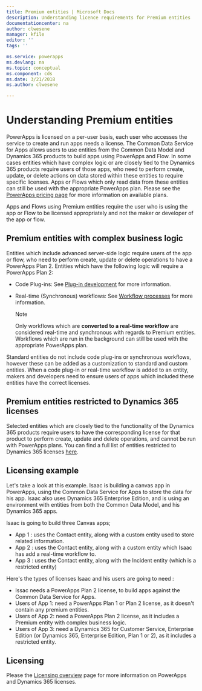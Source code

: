 ```yaml
---
title: Premium entities | Microsoft Docs
description: Understanding licence requirements for Premium entities
documentationcenter: na
author: clwesene
manager: kfile
editor: ''
tags: ''

ms.service: powerapps
ms.devlang: na
ms.topic: conceptual
ms.component: cds
ms.date: 3/21/2018
ms.author: clwesene

---
```

# Understanding Premium entities

PowerApps is licensed on a per-user basis, each user who accesses the service to create and run apps needs a license. The Common Data Service for Apps allows users to use entities from the Common Data Model and Dynamics 365 products to build apps using PowerApps and Flow. In some cases entities which have complex logic or are closely tied to the Dynamics 365 products require users of those apps, who need to perform create, update, or delete actions on data stored within these entities to require specific licenses. Apps or Flows which only read data from these entities can still be used with the appropriate PowerApps plan. Please see the [PowerApps pricing page](https://powerapps.microsoft.com/pricing) for more information on available plans.

Apps and Flows using Premium entities require the user who is using the app or Flow to be licensed appropriately and not the maker or developer of the app or flow.

## Premium entities with complex business logic

Entities which include advanced server-side logic require users of the app or flow, who need to perform create, update or delete operations to have a PowerApps Plan 2. Entities which have the following logic will require a PowerApps Plan 2:

- Code Plug-ins: See [Plug-in development](https://msdn.microsoft.com/library/gg328490.aspx) for more information.
- Real-time (Synchronous) workflows: See [Workflow processes](https://docs.microsoft.com/dynamics365/customer-engagement/customize/workflow-processes) for more information.

    > [!NOTE]
    >  Only workflows which are **converted to a real-time workflow** are considered real-time and synchronous with regards to Premium entities. Workflows which are run in the background can still be used with the appropriate PowerApps plan.


Standard entities do not include code plug-ins or synchronous workflows, however these can be added as a customization to standard and custom entities. When a code plug-in or real-time workflow is added to an entity, makers and developers need to ensure users of apps which included these entities have the correct licenses.

## Premium entities restricted to Dynamics 365 licenses

Selected entities which are closely tied to the functionality of the Dynamics 365 products require users to have the corresponding license for that product to perform create, update and delete operations, and cannot be run with PowerApps plans. You can find a full list of entities restricted to Dynamics 365 licenses [here](data-platform-premium-entities.md).

## Licensing example

Let's take a look at this example. Isaac is building a canvas app in PowerApps, using the Common Data Service for Apps to store the data for his app. Isaac also uses Dynamics 365 Enterprise Edition, and is using an environment with entities from both the Common Data Model, and his Dynamics 365 apps.

Isaac is going to build three Canvas apps;

- App 1 : uses the Contact entity, along with a custom entity used to store related information.
- App 2 : uses the Contact entity, along with a custom entity which Isaac has add a real-time workflow to.
- App 3 : uses the Contact entity, along with the Incident entity (which is a restricted entity)

Here's the types of licenses Isaac and his users are going to need :

- Issac needs a PowerApps Plan 2 license, to build apps against the Common Data Service for Apps.
- Users of App 1: need a PowerApps Plan 1 or Plan 2 license, as it doesn't contain any premium entities.
- Users of App 2: need a PowerApps Plan 2 license, as it includes a Premium entity with complex business logic.
- Users of App 3: need a Dynamics 365 for Customer Service, Enterprise Edition (or Dynamics 365, Enterprise Edition, Plan 1 or 2), as it includes a restricted entity. 

## Licensing

Please the [Licensing overview](../../administrator/pricing-billing-skus.md) page for more information on PowerApps and Dynamics 365 licenses.

